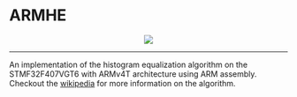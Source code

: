 # ARMHE

<p align="center">
    <img src="http://uupload.ir/files/1lcz_3972os_04_11.jpg">
</p>

---
An implementation of the histogram equalization algorithm on the STMF32F407VGT6 with  ARMv4T architecture using ARM assembly.
Checkout the [wikipedia](https://en.wikipedia.org/wiki/Histogram_equalization) for more information on the algorithm.
